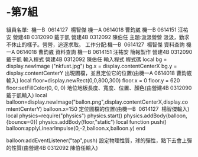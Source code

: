 # -第7組
組員名單:  機一B  0614127  楊智傑 機一A 0614018 曹鈞崴 機一B 0614151 汪祐安 營建4B 0312090 戴于凱 營建4B 0312092 陳伯任
主題:汲汲營營 汲汲，勤求不休止的樣子。營營，追逐求取。
工作分配:機一B  0614127  楊智傑 資料查詢 
機一A 0614018 曹鈞崴 資料查詢 
機一B 0614151 汪祐安 簡報製作 
營建4B 0312090 戴于凱 輸入程式
營建4B 0312092 陳伯任 輸入程式
程式碼
local bg = display.newImage ("nkfust.jpg") 
bg.x = display.contentCenterX
bg.y = display.contentCenterY 
出現圖檔，並且定位它的位置(由機一A 0614018 曹鈞崴輸入)
local floor=display.newRect(0,0,800,300)
floor.x = 0
floor.y = 620
floor:setFillColor(0, 0, 0)
地位地板長度、寬度、位置、顏色(由營建4B 0312090 戴于凱輸入)
local balloon=display.newImage("ballon.png",display.contentCenterX,display.comtentCenterY)
balloon.x=150
定位圖檔的位置(由機一B  0614127  楊智傑輸入)
local physics=require("physics")
physics.start()
physics.addBody(balloon,{bounce=0})
physics.addBody(floor,"static")
local function push()
    balloon:applyLinearImpulse(0,-2,balloon.x,balloon.y)
  end
  
balloon:addEventListener("tap",push)
設定物理性質，球的彈性，點下去會上彈的性質(由營建4B 0312092 陳伯任輸入)

